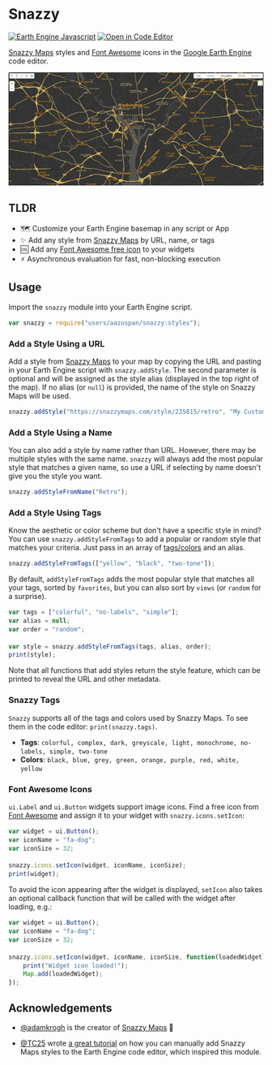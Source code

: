 # Snazzy

[![Earth Engine Javascript](https://img.shields.io/badge/Earth%20Engine%20API-Javascript-red)](https://developers.google.com/earth-engine/tutorials/tutorial_api_01)
[![Open in Code Editor](https://img.shields.io/badge/Open%20in-Code%20Editor-9cf)](https://code.earthengine.google.com/eea55338fa02e2b114e8cd70431302d8)

[Snazzy Maps](https://snazzymaps.com) styles and [Font Awesome](https://fontawesome.com/icons) icons in the [Google Earth Engine](https://earthengine.google.com/) code editor.

![Snazzy basemap demo](assets/snazzy_demo.gif)

## TLDR

- 🗺️ Customize your Earth Engine basemap in any script or App
- ✨ Add any style from [Snazzy Maps](https://snazzymaps.com) by URL, name, or tags
- 🆒 Add any [Font Awesome free icon](https://fontawesome.com/search?m=free&o=r) to your widgets
- ⚡ Asynchronous evaluation for fast, non-blocking execution

## Usage

Import the `snazzy` module into your Earth Engine script.

```javascript
var snazzy = require("users/aazuspan/snazzy:styles");
```

### Add a Style Using a URL
Add a style from [Snazzy Maps](https://snazzymaps.com/explore) to your map by copying the URL and pasting in your Earth Engine script with `snazzy.addStyle`. The second parameter is optional and will be assigned as the style alias (displayed in the top right of the map). If no alias (or `null`) is provided, the name of the style on Snazzy Maps will be used.

```javascript
snazzy.addStyle("https://snazzymaps.com/style/235815/retro", "My Custom Style");
```

### Add a Style Using a Name

You can also add a style by name rather than URL. However, there may be multiple styles with the same name. `snazzy` will always add the most popular style that matches a given name, so use a URL if selecting by name doesn't give you the style you want.

```javascript
snazzy.addStyleFromName("Retro");
```

### Add a Style Using Tags

Know the aesthetic or color scheme but don't have a specific style in mind? You can use `snazzy.addStyleFromTags` to add a popular or random style that matches your criteria. Just pass in an array of [tags/colors](#snazzy-tags) and an alias.

```javascript
snazzy.addStyleFromTags(["yellow", "black", "two-tone"]);
```

By default, `addStyleFromTags` adds the most popular style that matches all your tags, sorted by `favorites`, but you can also sort by `views` (or `random` for a surprise).

```javascript
var tags = ["colorful", "no-labels", "simple"];
var alias = null;
var order = "random";

var style = snazzy.addStyleFromTags(tags, alias, order);
print(style);
```

Note that all functions that add styles return the style feature, which can be printed to reveal the URL and other metadata.

### Snazzy Tags

`Snazzy` supports all of the tags and colors used by Snazzy Maps. To see them in the code editor: `print(snazzy.tags)`.

- **Tags**: `colorful, complex, dark, greyscale, light, monochrome, no-labels, simple, two-tone`
- **Colors**: `black, blue, grey, green, orange, purple, red, white, yellow`

### Font Awesome Icons

`ui.Label` and `ui.Button` widgets support image icons. Find a free icon from [Font Awesome](https://fontawesome.com/search?m=free&o=r) and assign it to your widget with `snazzy.icons.setIcon`:

```js
var widget = ui.Button();
var iconName = "fa-dog";
var iconSize = 32;

snazzy.icons.setIcon(widget, iconName, iconSize);
print(widget);
```

To avoid the icon appearing after the widget is displayed, `setIcon` also takes an optional callback function that will be called with the widget after loading, e.g.:

```js
var widget = ui.Button();
var iconName = "fa-dog";
var iconSize = 32;

snazzy.icons.setIcon(widget, iconName, iconSize, function(loadedWidget) {
    print("Widget icon loaded!");
    Map.add(loadedWidget);
});
```

## Acknowledgements

- [@adamkrogh](https://github.com/adamkrogh) is the creator of [Snazzy Maps](https://snazzymaps.com) 👏

- [@TC25](https://github.com/TC25) wrote [a great tutorial](https://developers.google.com/earth-engine/tutorials/community/customizing-base-map-styles) on how you can manually add Snazzy Maps styles to the Earth Engine code editor, which inspired this module. 
